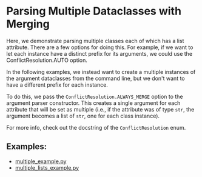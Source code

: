 # Parsing Multiple Dataclasses with Merging

Here, we demonstrate parsing multiple classes each of which has a list attribute.
There are a few options for doing this. For example, if we want to let each instance have a distinct prefix for its arguments, we could use the ConflictResolution.AUTO option.

In the following examples, we instead want to create a multiple instances of the argument dataclasses from the command line, but we don't want to have a different prefix for each instance.

To do this, we pass the `ConflictResolution.ALWAYS_MERGE` option to the argument parser constructor. This creates a single argument for each attribute that will be set as multiple (i.e., if the attribute was of type `str`, the argument becomes a list of `str`, one for each class instance).

For more info, check out the docstring of the `ConflictResolution` enum.

## Examples:
- [multiple_example.py](multiple_example.py)
- [multiple_lists_example.py](multiple_lists_example.py)
